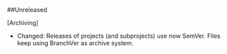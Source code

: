 ##Unreleased

[Archiving]
- Changed: Releases of projects (and subprojects) use now SemVer. Files keep using BranchVer as archive system. 
